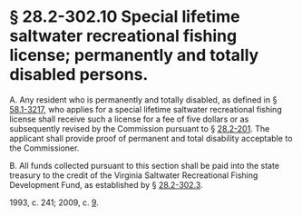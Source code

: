 # § 28.2-302.10 Special lifetime saltwater recreational fishing license; permanently and totally disabled persons.

<p>A. Any resident who is permanently and totally disabled, as defined in § <a href='http://law.lis.virginia.gov/vacode/58.1-3217/'>58.1-3217</a>, who applies for a special lifetime saltwater recreational fishing license shall receive such a license for a fee of five dollars or as subsequently revised by the Commission pursuant to § <a href='http://law.lis.virginia.gov/vacode/28.2-201/'>28.2-201</a>. The applicant shall provide proof of permanent and total disability acceptable to the Commissioner.</p><p>B. All funds collected pursuant to this section shall be paid into the state treasury to the credit of the Virginia Saltwater Recreational Fishing Development Fund, as established by § <a href='http://law.lis.virginia.gov/vacode/28.2-302.3/'>28.2-302.3</a>.</p><p>1993, c. 241; 2009, c. <a href='http://lis.virginia.gov/cgi-bin/legp604.exe?091+ful+CHAP0009'>9</a>.</p>